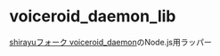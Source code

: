# voiceroid_daemon_lib

[shirayuフォーク voiceroid_daemon](https://github.com/shirayu/voiceroid_daemon)のNode.js用ラッパー
